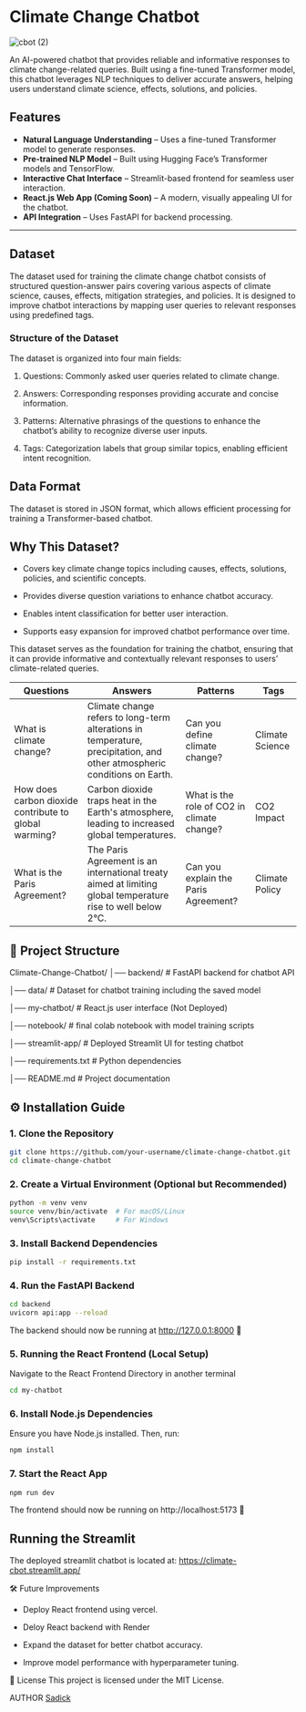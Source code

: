 #  **Climate Change Chatbot** 

![cbot (2)](https://github.com/user-attachments/assets/d9dec30b-2752-4c60-9cf9-3d5ed2c0a6e5)



An AI-powered chatbot that provides reliable and informative responses to climate change-related queries. Built using a fine-tuned Transformer model, this chatbot leverages NLP techniques to deliver accurate answers, helping users understand climate science, effects, solutions, and policies.  

##  **Features**  
- **Natural Language Understanding** – Uses a fine-tuned Transformer model to generate responses.  
- **Pre-trained NLP Model** – Built using Hugging Face’s Transformer models and TensorFlow.  
- **Interactive Chat Interface** – Streamlit-based frontend for seamless user interaction.  
- **React.js Web App (Coming Soon)** – A modern, visually appealing UI for the chatbot.  
- **API Integration** – Uses FastAPI for backend processing.  

---
## **Dataset**
The dataset used for training the climate change chatbot consists of structured question-answer pairs covering various aspects of climate science, causes, effects, mitigation strategies, and policies. It is designed to improve chatbot interactions by mapping user queries to relevant responses using predefined tags.

### **Structure of the Dataset**
The dataset is organized into four main fields:

1. Questions: Commonly asked user queries related to climate change.

2. Answers: Corresponding responses providing accurate and concise information.

3. Patterns: Alternative phrasings of the questions to enhance the chatbot’s ability to recognize diverse user inputs.

4. Tags: Categorization labels that group similar topics, enabling efficient intent recognition.

## **Data Format**
The dataset is stored in JSON format, which allows efficient processing for training a Transformer-based chatbot.

## **Why This Dataset?**
- Covers key climate change topics including causes, effects, solutions, policies, and scientific concepts.

- Provides diverse question variations to enhance chatbot accuracy.

- Enables intent classification for better user interaction.

- Supports easy expansion for improved chatbot performance over time.

This dataset serves as the foundation for training the chatbot, ensuring that it can provide informative and contextually relevant responses to users’ climate-related queries.

| Questions                         | Answers                                                                                  | Patterns                                   | Tags               |
|------------------------------------|-----------------------------------------------------------------------------------------|--------------------------------------------|--------------------|
| What is climate change?           | Climate change refers to long-term alterations in temperature, precipitation, and other atmospheric conditions on Earth. | Can you define climate change?            | Climate Science   |
| How does carbon dioxide contribute to global warming?       | Carbon dioxide traps heat in the Earth's atmosphere, leading to increased global temperatures.        | What is the role of CO2 in climate change? | CO2 Impact  |
| What is the Paris Agreement?      | The Paris Agreement is an international treaty aimed at limiting global temperature rise to well below 2°C.             | Can you explain the Paris Agreement?      | Climate Policy    |


## 📂 Project Structure  

Climate-Change-Chatbot/ 
│── backend/ # FastAPI backend for chatbot API 

│── data/ # Dataset for chatbot training including the saved model 

│── my-chatbot/ # React.js user interface (Not Deployed) 

│── notebook/ # final colab notebook with model training scripts

│── streamlit-app/ # Deployed Streamlit UI for testing chatbot 

│── requirements.txt # Python dependencies 

│── README.md # Project documentation



## ⚙️ Installation Guide  

### **1️. Clone the Repository**  
```bash
git clone https://github.com/your-username/climate-change-chatbot.git
cd climate-change-chatbot

```
### **2️. Create a Virtual Environment (Optional but Recommended)**
```bash
python -m venv venv
source venv/bin/activate  # For macOS/Linux
venv\Scripts\activate     # For Windows
```

### 3️. **Install Backend Dependencies**
```bash
pip install -r requirements.txt
```
### 4️. **Run the FastAPI Backend**
```bash
cd backend
uvicorn api:app --reload
```
The backend should now be running at http://127.0.0.1:8000 🎉

### 5. **Running the React Frontend (Local Setup)**
 Navigate to the React Frontend Directory in another terminal
```bash
cd my-chatbot
```
### **6. Install Node.js Dependencies**
Ensure you have Node.js installed. Then, run:

```bash
npm install
```
### **7. Start the React App**
```bash
npm run dev
```
The frontend should now be running on http://localhost:5173 🚀

## Running the Streamlit
The deployed streamlit chatbot is located at: https://climate-cbot.streamlit.app/

🛠️ Future Improvements
- Deploy React frontend using vercel.
  
- Deloy React backend with Render
  
- Expand the dataset for better chatbot accuracy.
  
- Improve model performance with hyperparameter tuning.

📜 License
This project is licensed under the MIT License.

AUTHOR
[Sadick
](https://github.com/Sadickachuli/)



